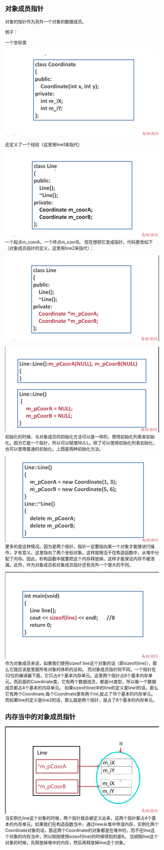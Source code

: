 ## 对象成员指针
对象的指针作为另外一个对象的数据成员。

例子：

一个坐标类

![](./例子.png)

还定义了一个线段（这里用line1来指代）

![](./例子2.png)
一个起点m_coorA，一个终点m_coorB。
现在想把它变成指针，代码更改如下（对象成员指针的定义，这里用line2来指代）：

![](./例子3.png)

![](./图4.png)
初始化的时候，与对象成员的初始化方法可以是一样的，使用初始化列表来初始化。因为它是一个指针，所以可以赋值NULL。除了可以使用初始化列表初始化，也可以使用普通的初始化。上图是两种初始化方法。

![](./图5.png)
更多的是这种情况。因为是两个指针，指针一定要指向某一个对象才能够进行操作，才有意义。这里指向了两个坐标对象。这样就相当于在构造函数中，从堆中分配了内存。因此，析构函数中就要把这个内存释放掉。这样才能保证内存不被泄漏。此外，作为对象成员和对象成员指针还有另外一个很大的不同。

![](./图6.png)
作为对象成员来说，如果我们使用sizeof  line这个对象的话（即sizeof(line)），那么它就应该是里面所有对象的体积的总和。
而对象成员指针则不同。一个指针在32位的编译器下面，它只占4个基本内存单元。这里两个指针占8个基本内存单元。而前面的Coordinate类，它有两个数据成员，都是int类型，所以每一个数据成员都占4个基本的内存单元。
如果sizeof(line)中的line的定义是line1的话，那么它有两个Coordinate,每个Coordinate里有两个int,就占了16个基本的内存单元。而如果line的定义是line2的话，那么就是两个指针，就占了8个基本的内存单元。

## 内存当中的对象成员指针
![](./图7.png)
当实例化line这个对象的时候，两个指针就会被定义出来，这两个指针都占4个基本的内存单元。如果我们在构造函数当中，通过new从堆中申请内存，实例化两个Coordinate对象的话，那这两个Coordinate的对象都是在堆中的，而不在line这个对象的内存当中，所以刚刚使用sizeof(line)的时候得到的是8。
当销毁line这个对象的时候，先释放掉堆中的内存，然后再释放掉line这个对象。